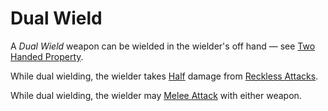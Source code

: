 # Dual Wield

A *Dual Wield* weapon can be wielded in the wielder's off hand — see [Two Handed Property](Two%20Handed%20Property.md).

While dual wielding, the wielder takes [Half](../../Game%20Procedures/Core%20Procedures/Half.md) damage from [Reckless Attacks](../../Game%20Procedures/Combat/Melee%20Attack.md#Reckless%20Attack).

While dual wielding, the wielder may [Melee Attack](../../Game%20Procedures/Combat/Melee%20Attack.md) with either weapon.
